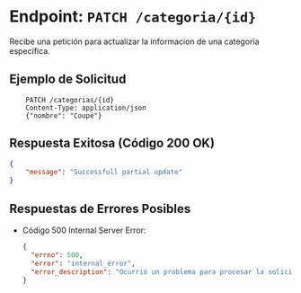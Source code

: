 # Endpoint: `PATCH /categoria/{id}`

Recibe una petición para actualizar la informacion de una categoría especifica.

## Ejemplo de Solicitud
```http
    PATCH /categorias/{id}
    Content-Type: application/json
    {"nombre": "Coupé"}
```

## Respuesta Exitosa (Código 200 OK)
```json
{
    "message": "Successfull partial update"
}
```

## Respuestas de Errores Posibles
- Código 500 Internal Server Error:
  ```json
  {
    "errno": 500,
    "error": "internal_error",
    "error_description": "Ocurrió un problema para procesar la solicitud"
  }
  ``` 